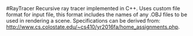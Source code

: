 #RayTracer
Recursive ray tracer implemented in C++.
Uses custom file format for input file, this format includes the names of any .OBJ files to be used in rendering a scene.
Specifications can be derived from: http://www.cs.colostate.edu/~cs410/yr2016fa/home_assignments.php.
